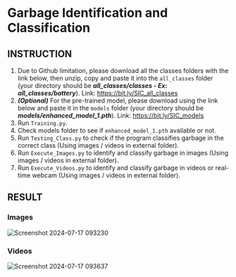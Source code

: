 # Garbage Identification and Classification
## INSTRUCTION
1. Due to Github limitation, please download all the classes folders with the link below, then unzip, copy and paste it into the `all_classes` folder (your directory should be ***all_classes/classes - Ex: all_classes/battery***). Link: https://bit.ly/SIC_all_classes
2. ***(Optional)*** For the pre-trained model, please download using the link below and paste it in the `models` folder (your directory should be ***models/enhanced_model_1.pth***). Link: https://bit.ly/SIC_models
3. Run `Training.py`.
4. Check models folder to see if `enhanced_model_1.pth` available or not.
5. Run `Testing_Class.py` to check if the program classifies garbage in the correct class (Using images / videos in external folder).
6. Run `Execute_Images.py` to identify and classify garbage in images (Using images / videos in external folder).
7. Run `Execute_Videos.py` to identify and classify garbage in videos or real-time webcam (Using images / videos in external folder).
## RESULT
### Images
![Screenshot 2024-07-17 093230](https://github.com/user-attachments/assets/e702785d-3a18-4050-9b86-00753e3a0e30)
### Videos
![Screenshot 2024-07-17 093637](https://github.com/user-attachments/assets/91760098-6e9b-46a7-996e-5a6bd5093265)

